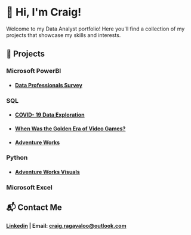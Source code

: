 # 👋 Hi, I'm Craig!
  
Welcome to my Data Analyst portfolio! 
Here you'll find a collection of my projects that showcase my skills and interests.

## 💼 Projects

### Microsoft PowerBI
- #### [Data Professionals Survey](https://github.com/Craig-Vaughan-R/Data-Professional-Survey-Insights-PowerBI/blob/main/Data%20Profesional%20Survey%20PowerBI.pdf)
  
### SQL
- #### [COVID- 19 Data Exploration](https://github.com/Craig-Vaughan-R/CovidProjectSQLDataExploration)
- #### [When Was the Golden Era of Video Games?](https://github.com/Craig-Vaughan-R/when-was-the-golden-era-of-video-games-)
- #### [Adventure Works](https://github.com/Craig-Vaughan-R/AdventureWorks-Project)

### Python
- #### [Adventure Works Visuals](https://github.com/Craig-Vaughan-R/AdventureWorks-Project)

### Microsoft Excel






## 📬 Contact Me
#### [Linkedin](https://www.linkedin.com/in/craig-vaughan-r/) | Email: craig.ragavaloo@outlook.com


